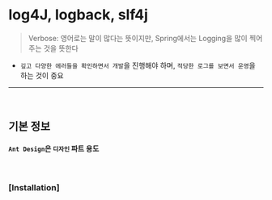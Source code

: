 # log4J, logback, slf4j
> Verbose: 영어로는 말이 많다는 뜻이지만, Spring에서는 Logging을 많이 찍어주는 것을 뜻한다
* `깊고 다양한 에러들을 확인하면서 개발`을 진행해야 하며, `적당한 로그를 보면서 운영`을 하는 것이 중요

<hr> 
<br>

## 기본 정보
#### `Ant Design`은 `디자인` 파트 용도 

<br>

### [Installation]
```bash

```


<br>
